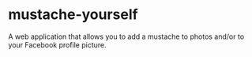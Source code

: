 # mustache-yourself

A web application that allows you to add a mustache to photos and/or to your Facebook profile picture.
